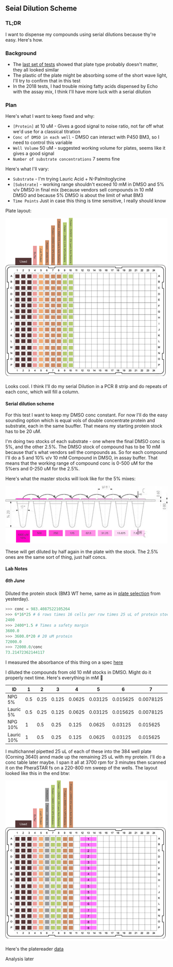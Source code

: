 ## Seial Dilution Scheme
### TL;DR
I want to dispense my compounds using serial dilutions because thy're easy. Here's how.

### Background
* The [last set of tests](P450_Assay_Development/PlateSelection/) showed that plate type probably doesn't matter, they all looked similar
* The plastic of the plate might be absorbing some of the short wave light, I'll try to confirm that in this test
* In the 2018 tests, I had trouble mixing fatty acids dispensed by Echo with the assay mix, I think I'll have more luck with a serial dilution

### Plan
Here's what I want to keep fixed and why:
* ```[Protein]``` at 10 uM - Gives a good signal to noise ratio, not far off what we'd use for a classical titration
* ```Conc of DMSO in each well```  - DMSO can interact with P450 BM3, so I need to control this variable 
* ```Well Volume``` 50 uM - suggested working volume for plates, seems like it gives a good signal
* ```Number of substrate concentrations``` 7 seems fine

Here's what I'll vary:
* ```Substrate``` - I'm trying Lauric Acid + N-Palmitoglycine
* ```[Substrate]``` - working range shouldn't exceed 10 mM in DMSO and 5% v/v DMSO in final mix (because vendors sell compounds in 10 mM DMSO and because 5% DMSO is about the limit of what BM3
* ```Time Points``` Just in case this thing is time sensitive, I really should know

Plate layout:

![plateLaoytot](20190604_Platelayout.png)


Looks cool. I think I'll do my serial Dilution in a PCR 8 strip and do  repeats of each conc, which will fill a column. 

#### Serial dilution scheme
For this test I want to keep my DMSO conc constant. For now I'll do the easy sounding option which is equal vols of double concentrate protein and substrate, each in the same buuffer. That means my starting protein stock has to be 20 uM.

I'm doing two stocks of each substrate - one where the final DMSO conc is 5%, and the other 2.5%. The DMSO stock of compound has to be 10 mM because that's what vendors sell the compounds as. So for each compound I'll do a 5 and 10% v/v 10 mM Compound in DMSO, in assay buffer. That means that the working range of compound conc is 0-500 uM for the 5%ers and 0-250 uM for the 2.5%.

Here's what the master stocks will look like for the 5% mixes:

![8strips](8StripSerialDilution.png)

These will get diluted by half again in the plate with the stock. The 2.5% ones are the same sort of thing, just half concs.

#### Lab Notes 
##### 6th June
Diluted the protein stock (BM3 WT heme, same as in [plate selection](P450_Assay_Development/PlateSelection) from yesterday).

```python
>>> conc = 983.4087522105264
>>> 6*16*25 # 6 rows times 16 cells per row times 25 uL of protein stock per well
2400
>>> 2400*1.5 # Times a safety margin
3600.0 
>>> 3600.0*20 # 20 uM protein
72000.0
>>> 72000.0/conc
73.21472362144117
```
I measured the absorbance of this thing on a spec [here](20190605_BM3concCheck_serialDilScheme.csv)

I diluted the compounds from old 10 mM stocks in DMSO. Might do it properly next time. 
Here's everything in mM 🖕

| ID | 1 | 2 | 3 | 4 | 5 | 6 | 7 | 8 |
| ---|---|---|---|---|---|---|---|---|
|NPG 5%|0.5|0.25|0.125|0.0625|0.03125|0.015625|0.0078125|0.00390625|
|Lauric 5%|0.5|0.25|0.125|0.0625|0.03125|0.015625|0.0078125|0.00390625|
|NPG 10%|1|0.5|0.25|0.125|0.0625|0.03125|0.015625|0.0078125|
|Lauric 10%|1|0.5|0.25|0.125|0.0625|0.03125|0.015625|0.0078125|

I multichannel pipetted 25 uL of each of these into the 384 well plate (Corning 3640) annd made up the remaining 25 uL with my protein. I'll do a conc table later maybe. I span it all at 3700 rpm for 3 minutes then scanned it on the PheraSTAR fs on a 220-800 nm sweep of the wells. The layout looked like this in the end btw:

![Plate that I did](PlatelayoutIEndedUpDoing6thJune.png)

Here's the platereader [data](SerialDilSchem1.CSV)

Analysis later

